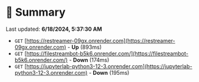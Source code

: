# 📖 Summary
Last updated: **6/18/2024, 5:37:30 AM**

- `GET` [https://restreamer-09gx.onrender.com](https://restreamer-09gx.onrender.com) - **Up** (893ms)
- `GET` [https://filestreambot-b5k6.onrender.com/](https://filestreambot-b5k6.onrender.com/) - **Down** (174ms)
- `GET` [https://jupyterlab-python3-12-3.onrender.com](https://jupyterlab-python3-12-3.onrender.com) - **Down** (195ms)
